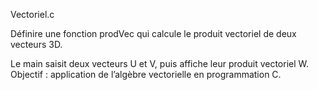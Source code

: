 Vectoriel.c

Définire une fonction prodVec qui calcule le produit vectoriel de deux vecteurs 3D.

Le main saisit deux vecteurs U et V, puis affiche leur produit vectoriel W.
Objectif : application de l’algèbre vectorielle en programmation C.
